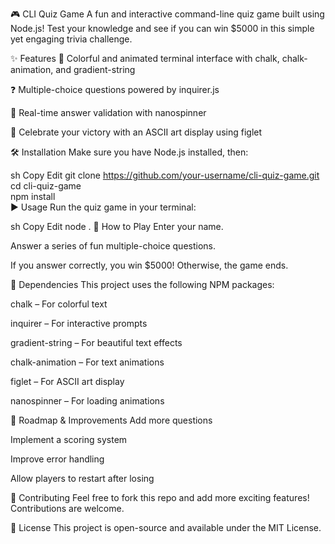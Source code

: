🎮 CLI Quiz Game
A fun and interactive command-line quiz game built using Node.js! Test your knowledge and see if you can win $5000 in this simple yet engaging trivia challenge.

✨ Features
🎨 Colorful and animated terminal interface with chalk, chalk-animation, and gradient-string

❓ Multiple-choice questions powered by inquirer.js

🚀 Real-time answer validation with nanospinner

🎉 Celebrate your victory with an ASCII art display using figlet

🛠 Installation
Make sure you have Node.js installed, then:

sh
Copy
Edit
git clone https://github.com/your-username/cli-quiz-game.git  
cd cli-quiz-game  
npm install  
▶️ Usage
Run the quiz game in your terminal:

sh
Copy
Edit
node .
📜 How to Play
Enter your name.

Answer a series of fun multiple-choice questions.

If you answer correctly, you win $5000! Otherwise, the game ends.

📌 Dependencies
This project uses the following NPM packages:

chalk – For colorful text

inquirer – For interactive prompts

gradient-string – For beautiful text effects

chalk-animation – For text animations

figlet – For ASCII art display

nanospinner – For loading animations

🎯 Roadmap & Improvements
 Add more questions

 Implement a scoring system

 Improve error handling

 Allow players to restart after losing

🤝 Contributing
Feel free to fork this repo and add more exciting features! Contributions are welcome.

📜 License
This project is open-source and available under the MIT License.
